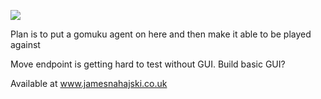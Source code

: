 ![](https://img.shields.io/badge/Java_Test_Coverage-41%25-red)

Plan is to put a gomuku agent on here and then make it able to be played against

Move endpoint is getting hard to test without GUI. Build basic GUI?

Available at www.jamesnahajski.co.uk